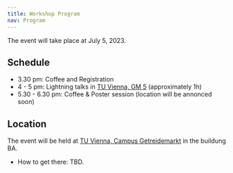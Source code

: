 ```yaml
---
title: Workshop Program
nav: Program
---
```


The event will take place at July 5, 2023.

## Schedule

- 3.30 pm: Coffee and Registration
- 4 - 5 pm: Lightning talks in [TU Vienna, GM 5](https://www.tuwien.at/tu-wien/organisation/zentrale-bereiche/gebaeude-und-technik/veranstaltungsservice-und-lehrraumsupport/raumdatenbank/hoersaele/gm-5-praktikum-hoersaal) (approximately 1h)
- 5.30 - 6.30 pm: Coffee & Poster session (location will be annonced soon)

## Location

The event will be held at [TU Vienna, Campus Getreidemarkt](https://www.tuwien.at/tu-wien/campus/tu-univercity/standorte/getreidemarkt) in the buildung BA. 

- How to get there: TBD.
